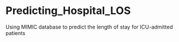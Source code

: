 # Predicting_Hospital_LOS
Using MIMIC database to predict the length of stay for ICU-admitted patients
